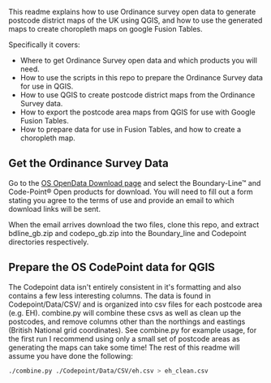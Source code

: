 This readme explains how to use Ordinance survey open data to generate postcode district maps of the UK using QGIS, and how to use the generated maps to create choropleth maps on google Fusion Tables.

Specifically it covers:
* Where to get Ordinance Survey open data and which products you will need.
* How to use the scripts in this repo to prepare the Ordinance Survey data for use in QGIS.
* How to use QGIS to create postcode district maps from the Ordinance Survey data.
* How to export the postcode area maps from QGIS for use with Google Fusion Tables.
* How to prepare data for use in Fusion Tables, and how to create a choropleth map.


## Get the Ordinance Survey Data
Go to the [OS OpenData Download page](https://www.ordnancesurvey.co.uk/opendatadownload/products.html) and select the Boundary-Line™ and Code-Point® Open products for download. You will need to fill out a form stating you agree to the terms of use and provide an email to which download links will be sent. 

When the email arrives download the two files, clone this repo, and extract bdline_gb.zip and codepo_gb.zip into the Boundary_line and Codepoint directories respectively.

## Prepare the OS CodePoint data for QGIS
The Codepoint data isn't entirely consistent in it's formatting and also contains a few less interesting columns. The data is found in Codepoint/Data/CSV/ and is organized into csv files for each postcode area (e.g. EH). combine.py will combine these csvs as well as clean up the postcodes, and remove columns other than the northings and eastings (British National grid coordinates). See combine.py for example usage, for the first run I recommend using only a small set of postcode areas as generating the maps can take some time! The rest of this readme will assume you have done the following:
```bash
./combine.py ./Codepoint/Data/CSV/eh.csv > eh_clean.csv
``` 

